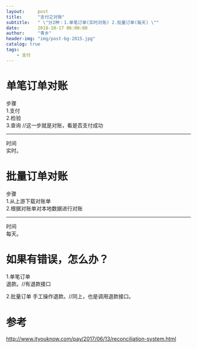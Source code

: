 ```yaml
---
layout:     post
title:      "支付之对账"
subtitle:   " \"分2种：1.单笔订单(实时对账) 2.批量订单(每天) \""
date:       2018-10-17 06:00:00
author:     "青乡"
header-img: "img/post-bg-2015.jpg"
catalog: true
tags:
    - 支付
---
```


# 单笔订单对账
步骤  
1.支付  
2.检验  
3.查询 //这一步就是对账，看是否支付成功

---
时间  
实时。

# 批量订单对账
步骤  
1.从上游下载对账单  
2.根据对账单对本地数据进行对账

---
时间  
每天。

# 如果有错误，怎么办？
1.单笔订单  
退款。//有退款接口

2.批量订单
手工操作退款。//同上，也是调用退款接口。

# 参考
http://www.ityouknow.com/pay/2017/06/13/reconciliation-system.html

